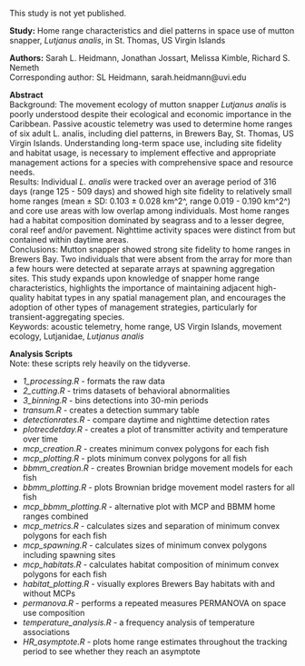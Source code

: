 This study is not yet published.

**Study:** Home range characteristics and diel patterns in space use of mutton snapper, *Lutjanus analis*, in St. Thomas, US Virgin Islands

**Authors:** Sarah L. Heidmann, Jonathan Jossart, Melissa Kimble, Richard S. Nemeth\
Corresponding author: SL Heidmann, sarah.heidmann\@uvi.edu

**Abstract**\
Background: The movement ecology of mutton snapper *Lutjanus analis* is poorly understood despite their ecological and economic importance in the Caribbean. Passive acoustic telemetry was used to determine home ranges of six adult L. analis, including diel patterns, in Brewers Bay, St. Thomas, US Virgin Islands. Understanding long-term space use, including site fidelity and habitat usage, is necessary to implement effective and appropriate management actions for a species with comprehensive space and resource needs.\
Results: Individual *L. analis* were tracked over an average period of 316 days (range 125 - 509 days) and showed high site fidelity to relatively small home ranges (mean ± SD: 0.103 ± 0.028 km^2^, range 0.019 - 0.190 km^2^) and core use areas with low overlap among individuals. Most home ranges had a habitat composition dominated by seagrass and to a lesser degree, coral reef and/or pavement. Nighttime activity spaces were distinct from but contained within daytime areas.\
Conclusions: Mutton snapper showed strong site fidelity to home ranges in Brewers Bay. Two individuals that were absent from the array for more than a few hours were detected at separate arrays at spawning aggregation sites. This study expands upon knowledge of snapper home range characteristics, highlights the importance of maintaining adjacent high-quality habitat types in any spatial management plan, and encourages the adoption of other types of management strategies, particularly for transient-aggregating species.\
Keywords: acoustic telemetry, home range, US Virgin Islands, movement ecology, Lutjanidae, *Lutjanus analis*

**Analysis Scripts**\
Note: these scripts rely heavily on the tidyverse.
- *1_processing.R* - formats the raw data
- *2_cutting.R* - trims datasets of behavioral abnormalities
- *3_binning.R* - bins detections into 30-min periods
- *transum.R* - creates a detection summary table
- *detectionrates.R* - compare daytime and nighttime detection rates
- *plotrecdetday.R* - creates a plot of transmitter activity and temperature over time
- *mcp_creation.R* - creates minimum convex polygons for each fish
- *mcp_plotting.R* - plots minimum convex polygons for all fish
- *bbmm_creation.R* - creates Brownian bridge movement models for each fish
- *bbmm_plotting.R* - plots Brownian bridge movement model rasters for all fish
- *mcp_bbmm_plotting.R* - alternative plot with MCP and BBMM home ranges combined
- *mcp_metrics.R* - calculates sizes and separation of minimum convex polygons for each fish
- *mcp_spawning.R* - calculates sizes of minimum convex polygons including spawning sites
- *mcp_habitats.R* - calculates habitat composition of minimum convex polygons for each fish
- *habitat_plotting.R* - visually explores Brewers Bay habitats with and without MCPs
- *permanova.R* - performs a repeated measures PERMANOVA on space use composition
- *temperature_analysis.R* - a frequency analysis of temperature associations
- *HR_asymptote.R* - plots home range estimates throughout the tracking period to see whether they reach an asymptote
